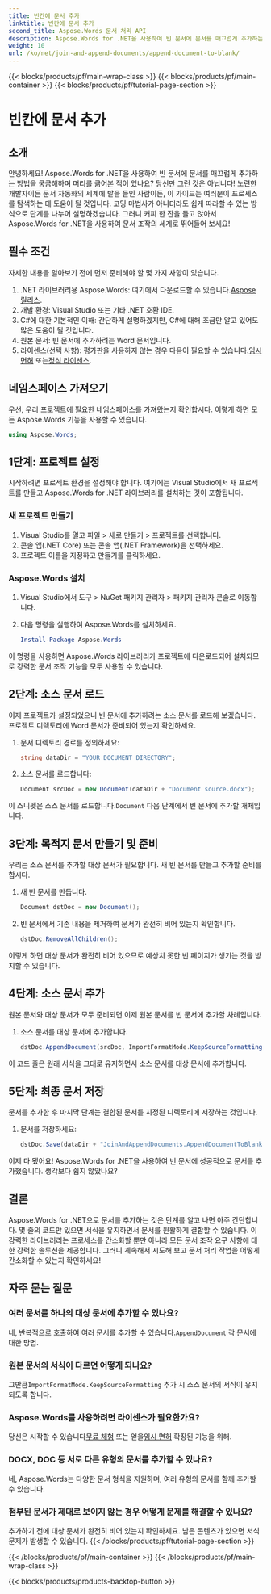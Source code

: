 ```yaml
---
title: 빈칸에 문서 추가
linktitle: 빈칸에 문서 추가
second_title: Aspose.Words 문서 처리 API
description: Aspose.Words for .NET을 사용하여 빈 문서에 문서를 매끄럽게 추가하는 방법을 알아보세요. 단계별 가이드, 코드 조각, FAQ가 포함되어 있습니다.
weight: 10
url: /ko/net/join-and-append-documents/append-document-to-blank/
---
```


{{< blocks/products/pf/main-wrap-class >}}
{{< blocks/products/pf/main-container >}}
{{< blocks/products/pf/tutorial-page-section >}}

# 빈칸에 문서 추가

## 소개

안녕하세요! Aspose.Words for .NET을 사용하여 빈 문서에 문서를 매끄럽게 추가하는 방법을 궁금해하며 머리를 긁어본 적이 있나요? 당신만 그런 것은 아닙니다! 노련한 개발자이든 문서 자동화의 세계에 발을 들인 사람이든, 이 가이드는 여러분이 프로세스를 탐색하는 데 도움이 될 것입니다. 코딩 마법사가 아니더라도 쉽게 따라할 수 있는 방식으로 단계를 나누어 설명하겠습니다. 그러니 커피 한 잔을 들고 앉아서 Aspose.Words for .NET을 사용하여 문서 조작의 세계로 뛰어들어 보세요!

## 필수 조건

자세한 내용을 알아보기 전에 먼저 준비해야 할 몇 가지 사항이 있습니다.

1.  .NET 라이브러리용 Aspose.Words: 여기에서 다운로드할 수 있습니다.[Aspose 릴리스](https://releases.aspose.com/words/net/).
2. 개발 환경: Visual Studio 또는 기타 .NET 호환 IDE.
3. C#에 대한 기본적인 이해: 간단하게 설명하겠지만, C#에 대해 조금만 알고 있어도 많은 도움이 될 것입니다.
4. 원본 문서: 빈 문서에 추가하려는 Word 문서입니다.
5.  라이센스(선택 사항): 평가판을 사용하지 않는 경우 다음이 필요할 수 있습니다.[임시 면허](https://purchase.aspose.com/temporary-license/) 또는[정식 라이센스](https://purchase.aspose.com/buy).

## 네임스페이스 가져오기

우선, 우리 프로젝트에 필요한 네임스페이스를 가져왔는지 확인합시다. 이렇게 하면 모든 Aspose.Words 기능을 사용할 수 있습니다.

```csharp
using Aspose.Words;
```

## 1단계: 프로젝트 설정

시작하려면 프로젝트 환경을 설정해야 합니다. 여기에는 Visual Studio에서 새 프로젝트를 만들고 Aspose.Words for .NET 라이브러리를 설치하는 것이 포함됩니다.

### 새 프로젝트 만들기

1. Visual Studio를 열고 파일 > 새로 만들기 > 프로젝트를 선택합니다.
2. 콘솔 앱(.NET Core) 또는 콘솔 앱(.NET Framework)을 선택하세요.
3. 프로젝트 이름을 지정하고 만들기를 클릭하세요.

### Aspose.Words 설치

1. Visual Studio에서 도구 > NuGet 패키지 관리자 > 패키지 관리자 콘솔로 이동합니다.
2. 다음 명령을 실행하여 Aspose.Words를 설치하세요.

   ```powershell
   Install-Package Aspose.Words
   ```

이 명령을 사용하면 Aspose.Words 라이브러리가 프로젝트에 다운로드되어 설치되므로 강력한 문서 조작 기능을 모두 사용할 수 있습니다.

## 2단계: 소스 문서 로드

이제 프로젝트가 설정되었으니 빈 문서에 추가하려는 소스 문서를 로드해 보겠습니다. 프로젝트 디렉토리에 Word 문서가 준비되어 있는지 확인하세요.

1. 문서 디렉토리 경로를 정의하세요:

   ```csharp
   string dataDir = "YOUR DOCUMENT DIRECTORY";
   ```

2. 소스 문서를 로드합니다:

   ```csharp
   Document srcDoc = new Document(dataDir + "Document source.docx");
   ```

 이 스니펫은 소스 문서를 로드합니다.`Document` 다음 단계에서 빈 문서에 추가할 개체입니다.

## 3단계: 목적지 문서 만들기 및 준비

우리는 소스 문서를 추가할 대상 문서가 필요합니다. 새 빈 문서를 만들고 추가할 준비를 합시다.

1. 새 빈 문서를 만듭니다.

   ```csharp
   Document dstDoc = new Document();
   ```

2. 빈 문서에서 기존 내용을 제거하여 문서가 완전히 비어 있는지 확인합니다.

   ```csharp
   dstDoc.RemoveAllChildren();
   ```

이렇게 하면 대상 문서가 완전히 비어 있으므로 예상치 못한 빈 페이지가 생기는 것을 방지할 수 있습니다.

## 4단계: 소스 문서 추가

원본 문서와 대상 문서가 모두 준비되면 이제 원본 문서를 빈 문서에 추가할 차례입니다.

1. 소스 문서를 대상 문서에 추가합니다.

   ```csharp
   dstDoc.AppendDocument(srcDoc, ImportFormatMode.KeepSourceFormatting);
   ```

이 코드 줄은 원래 서식을 그대로 유지하면서 소스 문서를 대상 문서에 추가합니다.

## 5단계: 최종 문서 저장

문서를 추가한 후 마지막 단계는 결합된 문서를 지정된 디렉토리에 저장하는 것입니다.

1. 문서를 저장하세요:

   ```csharp
   dstDoc.Save(dataDir + "JoinAndAppendDocuments.AppendDocumentToBlank.docx");
   ```

이제 다 됐어요! Aspose.Words for .NET을 사용하여 빈 문서에 성공적으로 문서를 추가했습니다. 생각보다 쉽지 않았나요?

## 결론

Aspose.Words for .NET으로 문서를 추가하는 것은 단계를 알고 나면 아주 간단합니다. 몇 줄의 코드만 있으면 서식을 유지하면서 문서를 원활하게 결합할 수 있습니다. 이 강력한 라이브러리는 프로세스를 간소화할 뿐만 아니라 모든 문서 조작 요구 사항에 대한 강력한 솔루션을 제공합니다. 그러니 계속해서 시도해 보고 문서 처리 작업을 어떻게 간소화할 수 있는지 확인하세요!

## 자주 묻는 질문

### 여러 문서를 하나의 대상 문서에 추가할 수 있나요?

네, 반복적으로 호출하여 여러 문서를 추가할 수 있습니다.`AppendDocument` 각 문서에 대한 방법.

### 원본 문서의 서식이 다르면 어떻게 되나요?

 그만큼`ImportFormatMode.KeepSourceFormatting` 추가 시 소스 문서의 서식이 유지되도록 합니다.

### Aspose.Words를 사용하려면 라이센스가 필요한가요?

 당신은 시작할 수 있습니다[무료 체험](https://releases.aspose.com/) 또는 얻을[임시 면허](https://purchase.aspose.com/temporary-license/) 확장된 기능을 위해.

### DOCX, DOC 등 서로 다른 유형의 문서를 추가할 수 있나요?

네, Aspose.Words는 다양한 문서 형식을 지원하며, 여러 유형의 문서를 함께 추가할 수 있습니다.

### 첨부된 문서가 제대로 보이지 않는 경우 어떻게 문제를 해결할 수 있나요?

추가하기 전에 대상 문서가 완전히 비어 있는지 확인하세요. 남은 콘텐츠가 있으면 서식 문제가 발생할 수 있습니다.
{{< /blocks/products/pf/tutorial-page-section >}}

{{< /blocks/products/pf/main-container >}}
{{< /blocks/products/pf/main-wrap-class >}}

{{< blocks/products/products-backtop-button >}}
